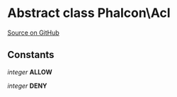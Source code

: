 # Abstract class **Phalcon\\Acl**

<a href="https://github.com/phalcon/cphalcon/blob/master/phalcon/acl.zep" class="btn btn-default btn-sm">Source on GitHub</a>

## Constants
*integer* **ALLOW**

*integer* **DENY**

